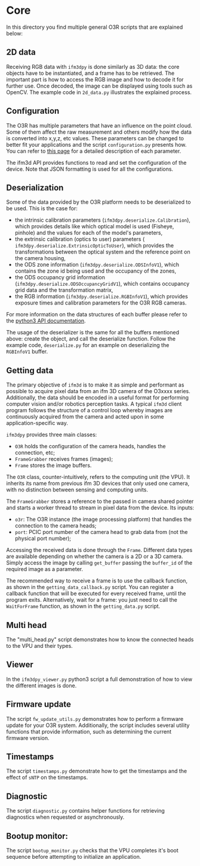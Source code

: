 # Core
In this directory you find multiple general O3R scripts that are explained below:

## 2D data
Receiving RGB data with `ifm3dpy` is done similarly as 3D data: the core objects have to be instantiated, and a frame has to be retrieved. 
The important part is how to access the RGB image and how to decode it for further use.
Once decoded, the image can be displayed using tools such as OpenCV. The example code in `2d_data.py` illustrates the explained process.


## Configuration

The O3R has multiple parameters that have an influence on the point cloud. Some of them affect the raw measurement and others modify how the data is converted into x,y,z, etc values. These parameters can be changed to better fit your applications and the script `configuration.py` presents how. You can refer to [this page](https://ifm3d.com/latest/Technology/3D/index_3d.html) for a detailed description of each parameter.

The ifm3d API provides functions to read and set the configuration of the device. Note that JSON formatting is used for all the configurations.

## Deserialization

Some of the data provided by the O3R platform needs to be deserialized to be used. This is the case for:
- the intrinsic calibration parameters (`ifm3dpy.deserialize.Calibration`), which provides details like which optical model is used (Fisheye, pinhole) and the values for each of the model's parameters,
- the extrinsic calibration (optics to user) parameters (` ifm3dpy.deserialize.ExtrinsicOpticToUser`), which provides the transformations between the optical system and the reference point on the camera housing,
- the ODS zone information (`ifm3dpy.deserialize.ODSInfoV1`), which contains the zone id being used and the occupancy of the zones,
- the ODS occupancy grid information (`ifm3dpy.deserialize.ODSOccupancyGridV1`), which contains occupancy grid data and the transformation matrix,
- the RGB information (`ifm3dpy.deserialize.RGBInfoV1`), which provides exposure times and calibration parameters for the O3R RGB cameras.

For more information on the data structures of each buffer please refer to the [python3 API documentation](https://api.ifm3d.com/latest/_autosummary/ifm3dpy.deserialize.html).

The usage of the deserializer is the same for all the buffers mentioned above: create the object, and call the deserialize function. Follow the example code, `deserialize.py` for an example on deserializing the `RGBInfoV1` buffer.

## Getting data

The primary objective of `ifm3d` is to make it as simple and performant as possible to acquire pixel data from an ifm 3D camera of the O3xxxx series.
Additionally, the data should be encoded in a useful format for performing computer vision and/or robotics perception tasks.
A typical `ifm3d` client program follows the structure of a control loop whereby images are continuously acquired from the camera and acted upon in some application-specific way.

`ifm3dpy` provides three main classes:
- `O3R` holds the configuration of the camera heads, handles the connection, etc;
- `FrameGrabber` receives frames (images);
- `Frame` stores the image buffers.

The `O3R` class, counter-intuitively, refers to the computing unit (the VPU). It inherits its name from previous ifm 3D devices that only used one camera, with no distinction between sensing and computing units.

The `FrameGrabber` stores a reference to the passed in camera shared pointer and starts a worker thread to stream in pixel data from the device.
Its inputs:
- `o3r`: The O3R instance (the image processing platform) that handles the connection to the camera heads;
- `port`: PCIC port number of the camera head to grab data from (not the physical port number);

Accessing the received data is done through the `Frame`. Different data types are available depending on whether the camera is a 2D or a 3D camera.
Simply access the image by calling `get_buffer` passing the `buffer_id` of the required image as a parameter.

The recommended way to receive a frame is to use the callback function, as shown in the `getting_data_callback.py` script. You can register a callback function that will be executed for every received frame, until the program exits. Alternatively, wait for a frame: you just need to call the `WaitForFrame` function, as shown in the `getting_data.py` script. 

## Multi head
The "multi_head.py" script demonstrates how to know the connected heads to the VPU and their types. 

## Viewer
In the `ifm3dpy_viewer.py` python3 script a full demonstration of how to view the different images is done.

## Firmware update

The script `fw_update_utils.py` demonstrates how to perform a firmware update for your O3R system. Additionally, the script includes several utility functions that provide information, such as determining the current firmware version.

## Timestamps

The script `timestamps.py` demonstrate how to get the timestamps and the effect of `sNTP` on the timestamps.

## Diagnostic
The script `diagnostic.py` contains helper functions for retrieving diagnostics when requested or asynchronously.

## Bootup monitor:
The script `bootup_monitor.py` checks that the VPU completes it's boot sequence before attempting to initialize an application.
